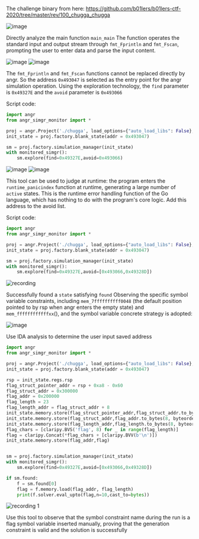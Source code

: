 The challenge binary from here:
https://github.com/b01lers/b01lers-ctf-2020/tree/master/rev/100_chugga_chugga

![image](https://github.com/user-attachments/assets/48c2bab3-92fa-4860-80e7-77ad25e4a718)

Directly analyze the main function `main_main`
The function operates the standard input and output stream through `fmt_Fprintln` and `fmt_Fscan`, prompting the user to enter data and parse the input content.

![image](https://github.com/user-attachments/assets/1cc711bd-7af1-4427-8e5a-f77d2c4823a2)
![image](https://github.com/user-attachments/assets/b7b68c0e-33a2-486c-871a-6d51d52d06e4)

The `fmt_Fprintln` and `fmt_Fscan` functions cannot be replaced directly by angr.
So the address `0x493047` is selected as the entry point for the angr simulation operation. 
Using the exploration technology, the `find` parameter is `0x49327E` and the `avoid` parameter is `0x493066`

Script code:
```python
import angr
from angr_simgr_monitor import *

proj = angr.Project('./chugga', load_options={"auto_load_libs": False}, main_opts={'base_addr': 0x400000})
init_state = proj.factory.blank_state(addr = 0x493047)

sm = proj.factory.simulation_manager(init_state)
with monitored_simgr(): 
    sm.explore(find=0x49327E,avoid=0x493066)
```
![image](https://github.com/user-attachments/assets/2299fc7c-39b9-410d-914e-e1e912066934)
![image](https://github.com/user-attachments/assets/071a6061-ae01-4d36-9b23-56675318d198)

This tool can be used to judge at runtime: the program enters the `runtime_panicindex` function at runtime, generating a large number of `active` states. 
This is the runtime error handling function of the Go language, which has nothing to do with the program's core logic. Add this address to the avoid list.



Script code:
```python
import angr
from angr_simgr_monitor import *

proj = angr.Project('./chugga', load_options={"auto_load_libs": False}, main_opts={'base_addr': 0x400000})
init_state = proj.factory.blank_state(addr = 0x493047)

sm = proj.factory.simulation_manager(init_state)
with monitored_simgr(): 
    sm.explore(find=0x49327E,avoid=[0x493066,0x49328D])
```
![recording](https://github.com/user-attachments/assets/9530ca4e-1e41-4f4e-976b-3bb76897bbca)


Successfully found a `state` satisfying `found`
Observing the specific symbol variable constraints, including `mem_7ffffffffff0048` (the default position pointed to by rsp when angr enters the empty state) 
and `mem_ffffffffffffxx`(), and the symbol variable concrete strategy is adopted:

![image](https://github.com/user-attachments/assets/0893474c-ce77-4eac-be45-94c531e00106)

Use IDA analysis to determine the user input saved address
```python
import angr
from angr_simgr_monitor import *

proj = angr.Project('./chugga', load_options={"auto_load_libs": False}, main_opts={'base_addr': 0x400000})
init_state = proj.factory.blank_state(addr = 0x493047)

rsp = init_state.regs.rsp
flag_struct_pointer_addr = rsp + 0xa8 - 0x60
flag_struct_addr = 0x300000
flag_addr = 0x200000
flag_length = 23
flag_length_addr = flag_struct_addr + 8
init_state.memory.store(flag_struct_pointer_addr,flag_struct_addr.to_bytes(8, byteorder='little'))
init_state.memory.store(flag_struct_addr,flag_addr.to_bytes(8, byteorder='little'))
init_state.memory.store(flag_length_addr,flag_length.to_bytes(8, byteorder='little'))
flag_chars = [claripy.BVS('flag', 8) for _ in range(flag_length)]
flag = claripy.Concat(*flag_chars + [claripy.BVV(b'\n')])
init_state.memory.store(flag_addr,flag)


sm = proj.factory.simulation_manager(init_state)
with monitored_simgr(): 
    sm.explore(find=0x49327E,avoid=[0x493066,0x49328D])

if sm.found:
    f = sm.found[0]
    flag = f.memory.load(flag_addr, flag_length)
    print(f.solver.eval_upto(flag,n=10,cast_to=bytes))
```

![recording 1](https://github.com/user-attachments/assets/d6e24208-8339-46dd-9b82-bf8cab3a870d)

Use this tool to observe that the symbol constraint name during the run is a flag symbol variable inserted manually, proving that the generation constraint is valid and the solution is successfully













